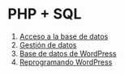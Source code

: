 # PHP + SQL

1. [Acceso a la base de datos](https://drive.google.com/file/d/1F5evMTzBDWilnqxeamF_tgZSFAwsSwkB/view)
2. [Gestión de datos](https://drive.google.com/file/d/1HH_GWqD-7URSZWpBfBqZWKnLGNCCg94k/view)
3. [Base de datos de WordPress](https://drive.google.com/file/d/1fjlYSky11SURgieRsON8PaGcWfhX4bgw/view)
4. [Reprogramando WordPress](https://drive.google.com/file/d/1_A6ncp3LriWSkFpHVtlFxl0V6XXOym74/view)

